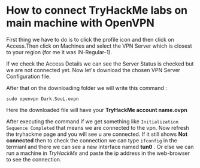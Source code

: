 # How to connect TryHackMe labs on main machine with OpenVPN

First thing we have to do is to click the profile icon and then click on Access.Then click on Machines and select the VPN Server which is closest to your region (for me it was IN-Regular-1). 

If we check the Access Details we can see the Server Status is checked but we are not connected yet. Now let's download the chosen VPN Server Configuration file. 

After that on the downloading folder we will write this command : 

`sudo openvpn Dark.SouL.ovpn`

Here the downloaded file will have your **TryHackMe account name.ovpn** 

After executing the command if we get something like `Initialization Sequence Completed` that means we are connected to the vpn. Now refresh the tryhackme page and you will see u are connected. If it still shows **Not connected** then to check the connection we can type `ifconfig` in the termianl and there we can see a new interface named **tun0** . Or else we can run a machine in *TryHackMe* and paste the ip address in the web-browser to see the connection. 